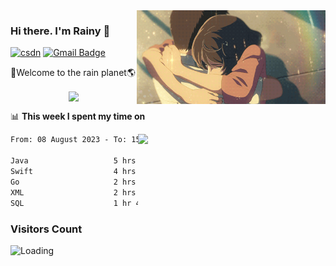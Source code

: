 <img  align='right' height="150" src="https://github.com/LikeRainDay/LikeRainDay/blob/master/pic/img_rain_1.gif?raw=true">



### Hi there. I'm Rainy :lemon:

[![csdn](https://img.shields.io/badge/-csdn-c14438?style=flat-square&logo=c&logoColor=white)](https://blog.csdn.net/qq_15807167)
[![Gmail Badge](https://img.shields.io/badge/-gmail-c14438?style=flat-square&logo=Gmail&logoColor=white&link=mailto:houshuai0816@gmail.com)](mailto:houshuai0816@gmail.com)

🚀Welcome to the rain planet🌎

<center>
<img align='center'  src="https://source.unsplash.com/user/rainyhehe/likes">
</center>

📊 **This week I spent my time on**

<img align='right'   width="300" src="https://github-readme-stats.vercel.app/api?username=LikeRainDay&show_icons=true&title_color=fff&icon_color=79ff97&text_color=9f9f9f&bg_color=151515&count_private=true">

<!--START_SECTION:waka-->

```txt
From: 08 August 2023 - To: 15 August 2023

Java                   5 hrs 44 mins   ██████▒░░░░░░░░░░░░░░░░░░   25.56 %
Swift                  4 hrs 44 mins   █████▒░░░░░░░░░░░░░░░░░░░   21.10 %
Go                     2 hrs 18 mins   ██▓░░░░░░░░░░░░░░░░░░░░░░   10.30 %
XML                    2 hrs 10 mins   ██▒░░░░░░░░░░░░░░░░░░░░░░   09.70 %
SQL                    1 hr 49 mins    ██░░░░░░░░░░░░░░░░░░░░░░░   08.10 %
```

<!--END_SECTION:waka-->

### Visitors Count
<img align="left" src = "https://profile-counter.glitch.me/LikeRainDay/count.svg" alt ="Loading">

